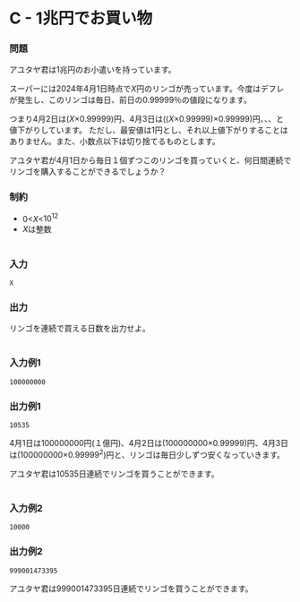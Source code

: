 # C - 1兆円でお買い物

### 問題
アユタヤ君は1兆円のお小遣いを持っています。

スーパーには2024年4月1日時点で$`X`$円のリンゴが売っています。今度はデフレが発生し、このリンゴは毎日、前日の0.99999％の値段になります。

つまり4月2日は($`X`$×0.99999)円、4月3日は(($`X`$×0.99999)×0.99999)円、、、と値下がりしています。 ただし、最安値は1円とし、それ以上値下がりすることはありません。また、小数点以下は切り捨てるものとします。

アユタヤ君が4月1日から毎日１個ずつこのリンゴを買っていくと、何日間連続でリンゴを購入することができるでしょうか？

### 制約
* 0<$`X`$<$`10^{12}`$
* $`X`$は整数


#


### 入力
```
X
```

### 出力
リンゴを連続で買える日数を出力せよ。


#


### 入力例1
```
100000000
```


### 出力例1
```
10535
```
4月1日は100000000円(１億円)、4月2日は(100000000×0.99999)円、4月3日は(100000000×$`0.99999^2`$)円と、リンゴは毎日少しずつ安くなっていきます。

アユタヤ君は10535日連続でリンゴを買うことができます。


#


### 入力例2
```
10000
```


### 出力例2
```
999001473395
```
アユタヤ君は999001473395日連続でリンゴを買うことができます。

#
